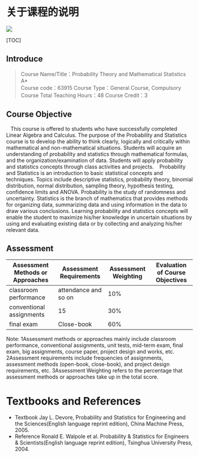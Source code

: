 # 关于课程的说明

![](https://pandao.github.io/editor.md/images/logos/editormd-logo-180x180.png)


[TOC]

## Introduce
> Course Name/Title：Probability Theory and Mathematical Statistics A*     
> Course  code：63915
> Course Type：General Course, Compulsory Course
> Total Teaching Hours：48
> Course Credit：3

## Course Objective
&nbsp;&nbsp;&nbsp;This course is offered to students who have successfully completed Linear Algebra and Calculus. The purpose of the Probability and Statistics course is to develop the ability to think clearly, logically and critically within mathematical and non-mathematical situations. Students will acquire an understanding of probability and statistics through mathematical formulas, and the organization/examination of data. Students will apply probability and statistics concepts through class activities and projects. 
&nbsp;&nbsp;&nbsp;Probability and Statistics is an introduction to basic statistical concepts and techniques. Topics include descriptive statistics, probability theory, binomial distribution, normal distribution, sampling theory, hypothesis testing, confidence limits and ANOVA. Probability is the study of randomness and uncertainty. Statistics is the branch of mathematics that provides methods for organizing data, summarizing data and using information in the data to draw various conclusions. Learning probability and statistics concepts will enable the student to maximize his/her knowledge in uncertain situations by using and evaluating existing data or by collecting and analyzing his/her relevant data. 

## Assessment

|Assessment Methods or Approaches|Assessment Requirements|Assessment Weighting|Evaluation of Course Objectives|
|----|-------|------------|--------|
|classroom performance|attendance and so on|10%|   |	
|conventional assignments|15|30%|    |	
|final exam|Close-book|60%|   |	

Note: 
1Assessment methods or approaches mainly include classroom performance, conventional assignments, unit tests, mid-term exam, final exam, big assignments, course paper, project design and works, etc.
2Assessment requirements include frequencies of assignments, assessment methods (open-book, close-book), and project design requirements, etc.
3Assessment Weighting refers to the percentage that assessment methods or approaches take up in the total score. 

# Textbooks and References 
- Textbook
Jay L. Devore, Probability and Statistics for Engineering and the Sciences(English language reprint edition), China Machine Press, 2005.
- Reference
Ronald E. Walpole et al. Probability & Statistics for Engineers & Scientists(English language reprint edition), Tsinghua University Press, 2004.